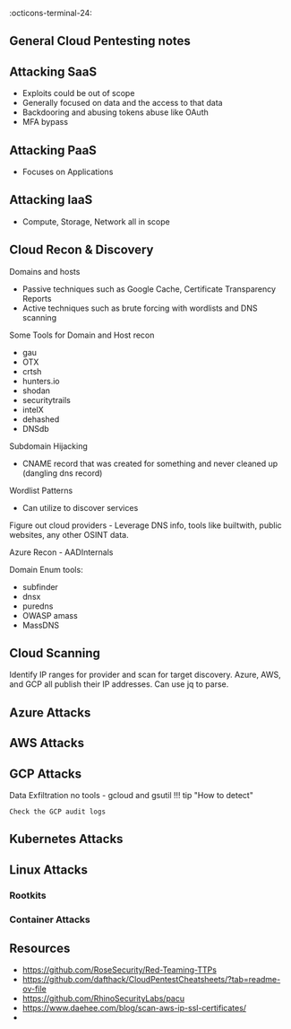:octicons-terminal-24:

## General Cloud Pentesting notes

## Attacking SaaS
* Exploits could be out of scope 
* Generally focused on data and the access to that data
* Backdooring and abusing tokens abuse like OAuth
* MFA bypass

## Attacking PaaS
* Focuses on Applications

## Attacking IaaS
* Compute, Storage, Network all in scope

## Cloud Recon & Discovery
Domains and hosts
* Passive techniques such as Google Cache, Certificate Transparency Reports
* Active techniques such as brute forcing with wordlists and DNS scanning

Some Tools for Domain and Host recon
* gau
* OTX
* crtsh
* hunters.io
* shodan
* securitytrails
* intelX
* dehashed
* DNSdb

Subdomain Hijacking
* CNAME record that was created for something and never cleaned up (dangling dns record)

Wordlist Patterns
* Can utilize to discover services 

Figure out cloud providers - Leverage DNS info, tools like builtwith, public websites, any other OSINT data.

Azure Recon - AADInternals

Domain Enum tools:
* subfinder
* dnsx
* puredns
* OWASP amass
* MassDNS


## Cloud Scanning



Identify IP ranges for provider and scan for target discovery.
Azure, AWS, and GCP all publish their IP addresses. Can use jq to parse.


## Azure Attacks

## AWS Attacks

## GCP Attacks

Data Exfiltration no tools - gcloud and gsutil
!!! tip "How to detect"
    
    Check the GCP audit logs

## Kubernetes Attacks

## Linux Attacks

### Rootkits

    
### Container Attacks


## Resources
* https://github.com/RoseSecurity/Red-Teaming-TTPs
* https://github.com/dafthack/CloudPentestCheatsheets/?tab=readme-ov-file
* https://github.com/RhinoSecurityLabs/pacu
* https://www.daehee.com/blog/scan-aws-ip-ssl-certificates/
* 